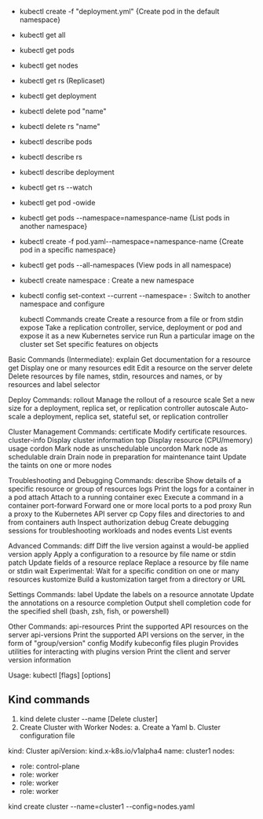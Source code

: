 - kubectl create -f "deployment.yml" {Create pod in the default namespace}
- kubectl get all
- kubectl get pods
- kubectl get nodes
- kubectl get rs (Replicaset)
- kubectl get deployment
- kubectl delete pod "name"
- kubectl delete rs "name"
- kubectl describe pods
- kubectl describe rs
- kubectl describe deployment
- kubectl get rs --watch
- kubectl get pod -owide 
- kubectl get pods --namespace=namespance-name {List pods in another namespace}
- kubectl create -f pod.yaml--namespace=namespance-name {Create pod in a specific namespace}
- kubectl get pods --all-namespaces (View pods in all namespace)
- kubectl create namespace <namespace-name> : Create a new namespace
- kubectl config set-context --current --namespace=<namespace-name> : Switch to another namespace and configure



  kubectl Commands 
  create          Create a resource from a file or from stdin
  expose          Take a replication controller, service, deployment or pod and expose it as a new Kubernetes service
  run             Run a particular image on the cluster
  set             Set specific features on objects

Basic Commands (Intermediate):
  explain         Get documentation for a resource
  get             Display one or many resources
  edit            Edit a resource on the server
  delete          Delete resources by file names, stdin, resources and names, or by resources and label selector

Deploy Commands:
  rollout         Manage the rollout of a resource
  scale           Set a new size for a deployment, replica set, or replication controller
  autoscale       Auto-scale a deployment, replica set, stateful set, or replication controller

Cluster Management Commands:
  certificate     Modify certificate resources.
  cluster-info    Display cluster information
  top             Display resource (CPU/memory) usage
  cordon          Mark node as unschedulable
  uncordon        Mark node as schedulable
  drain           Drain node in preparation for maintenance
  taint           Update the taints on one or more nodes

Troubleshooting and Debugging Commands:
  describe        Show details of a specific resource or group of resources
  logs            Print the logs for a container in a pod
  attach          Attach to a running container
  exec            Execute a command in a container
  port-forward    Forward one or more local ports to a pod
  proxy           Run a proxy to the Kubernetes API server
  cp              Copy files and directories to and from containers
  auth            Inspect authorization
  debug           Create debugging sessions for troubleshooting workloads and nodes
  events          List events

Advanced Commands:
  diff            Diff the live version against a would-be applied version
  apply           Apply a configuration to a resource by file name or stdin
  patch           Update fields of a resource
  replace         Replace a resource by file name or stdin
  wait            Experimental: Wait for a specific condition on one or many resources
  kustomize       Build a kustomization target from a directory or URL

Settings Commands:
  label           Update the labels on a resource
  annotate        Update the annotations on a resource
  completion      Output shell completion code for the specified shell (bash, zsh, fish, or powershell)

Other Commands:
  api-resources   Print the supported API resources on the server
  api-versions    Print the supported API versions on the server, in the form of "group/version"
  config          Modify kubeconfig files
  plugin          Provides utilities for interacting with plugins
  version         Print the client and server version information

Usage:
  kubectl [flags] [options]

  ## Kind commands 
  1. kind delete cluster --name <cluster-name> [Delete cluster]
  2. Create Cluster with Worker Nodes:
      a. Create a Yaml 
      b. Cluster configuration file

kind: Cluster
apiVersion: kind.x-k8s.io/v1alpha4
name: cluster1
nodes:
- role: control-plane
- role: worker
- role: worker
- role: worker

kind create cluster --name=cluster1 --config=nodes.yaml
